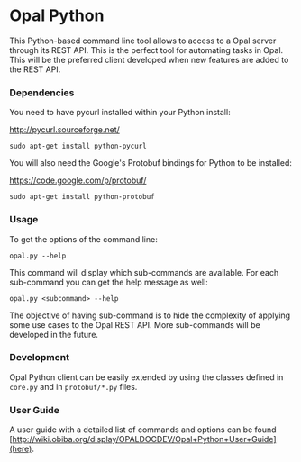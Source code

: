 # Opal Python

This Python-based command line tool allows to access to a Opal server through its REST API. This is the perfect tool
for automating tasks in Opal. This will be the preferred client developed when new features are added to the REST API.

### Dependencies

You need to have pycurl installed within your Python install:

http://pycurl.sourceforge.net/

```
sudo apt-get install python-pycurl
```

You will also need the Google's Protobuf bindings for Python to be installed:

https://code.google.com/p/protobuf/

```
sudo apt-get install python-protobuf
```

### Usage

To get the options of the command line:

```
opal.py --help
```

This command will display which sub-commands are available. For each sub-command you can get the help message as well:

```
opal.py <subcommand> --help
```

The objective of having sub-command is to hide the complexity of applying some use cases to the Opal REST API. More
sub-commands will be developed in the future.

### Development

Opal Python client can be easily extended by using the classes defined in `core.py` and in `protobuf/*.py` files.

### User Guide

A user guide with a detailed list of commands and options can be found [http://wiki.obiba.org/display/OPALDOCDEV/Opal+Python+User+Guide](here).
